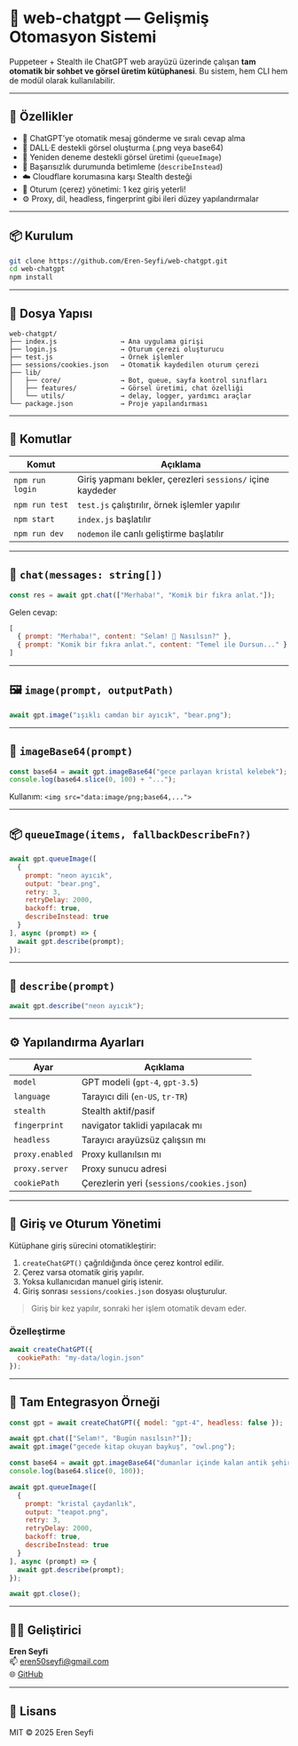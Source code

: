 # 🧠 web-chatgpt — Gelişmiş Otomasyon Sistemi

Puppeteer + Stealth ile ChatGPT web arayüzü üzerinde çalışan **tam otomatik bir sohbet ve görsel üretim kütüphanesi**. Bu sistem, hem CLI hem de modül olarak kullanılabilir.

---

## 🚀 Özellikler

- 💬 ChatGPT’ye otomatik mesaj gönderme ve sıralı cevap alma
- 🎨 DALL·E destekli görsel oluşturma (.png veya base64)
- 🔁 Yeniden deneme destekli görsel üretimi (`queueImage`)
- 🧠 Başarısızlık durumunda betimleme (`describeInstead`)
- ☁️ Cloudflare korumasına karşı Stealth desteği
- 🍪 Oturum (çerez) yönetimi: 1 kez giriş yeterli!
- ⚙️ Proxy, dil, headless, fingerprint gibi ileri düzey yapılandırmalar

---

## 📦 Kurulum

```bash
git clone https://github.com/Eren-Seyfi/web-chatgpt.git
cd web-chatgpt
npm install
```

---

## 📂 Dosya Yapısı

```
web-chatgpt/
├── index.js                → Ana uygulama girişi
├── login.js                → Oturum çerezi oluşturucu
├── test.js                 → Örnek işlemler
├── sessions/cookies.json   → Otomatik kaydedilen oturum çerezi
├── lib/
│   ├── core/               → Bot, queue, sayfa kontrol sınıfları
│   ├── features/           → Görsel üretimi, chat özelliği
│   └── utils/              → delay, logger, yardımcı araçlar
└── package.json            → Proje yapılandırması
```

---

## 🧪 Komutlar

| Komut             | Açıklama                                              |
|-------------------|--------------------------------------------------------|
| `npm run login`   | Giriş yapmanı bekler, çerezleri `sessions/` içine kaydeder |
| `npm run test`    | `test.js` çalıştırılır, örnek işlemler yapılır        |
| `npm start`       | `index.js` başlatılır                                 |
| `npm run dev`     | `nodemon` ile canlı geliştirme başlatılır             |

---

## 💬 `chat(messages: string[])`

```js
const res = await gpt.chat(["Merhaba!", "Komik bir fıkra anlat."]);
```

Gelen cevap:
```js
[
  { prompt: "Merhaba!", content: "Selam! 👋 Nasılsın?" },
  { prompt: "Komik bir fıkra anlat.", content: "Temel ile Dursun..." }
]
```

---

## 🖼️ `image(prompt, outputPath)`

```js
await gpt.image("ışıklı camdan bir ayıcık", "bear.png");
```

---

## 🧩 `imageBase64(prompt)`

```js
const base64 = await gpt.imageBase64("gece parlayan kristal kelebek");
console.log(base64.slice(0, 100) + "...");
```

Kullanım: `<img src="data:image/png;base64,...">`

---

## 📦 `queueImage(items, fallbackDescribeFn?)`

```js
await gpt.queueImage([
  {
    prompt: "neon ayıcık",
    output: "bear.png",
    retry: 3,
    retryDelay: 2000,
    backoff: true,
    describeInstead: true
  }
], async (prompt) => {
  await gpt.describe(prompt);
});
```

---

## 🧠 `describe(prompt)`

```js
await gpt.describe("neon ayıcık");
```

---

## ⚙️ Yapılandırma Ayarları

| Ayar            | Açıklama                             |
|------------------|--------------------------------------|
| `model`         | GPT modeli (`gpt-4`, `gpt-3.5`)       |
| `language`      | Tarayıcı dili (`en-US`, `tr-TR`)      |
| `stealth`       | Stealth aktif/pasif                   |
| `fingerprint`   | navigator taklidi yapılacak mı        |
| `headless`      | Tarayıcı arayüzsüz çalışsın mı        |
| `proxy.enabled` | Proxy kullanılsın mı                  |
| `proxy.server`  | Proxy sunucu adresi                   |
| `cookiePath`    | Çerezlerin yeri (`sessions/cookies.json`) |

---

## 🔐 Giriş ve Oturum Yönetimi

Kütüphane giriş sürecini otomatikleştirir:

1. `createChatGPT()` çağrıldığında önce çerez kontrol edilir.
2. Çerez varsa otomatik giriş yapılır.
3. Yoksa kullanıcıdan manuel giriş istenir.
4. Giriş sonrası `sessions/cookies.json` dosyası oluşturulur.

> Giriş bir kez yapılır, sonraki her işlem otomatik devam eder.

### Özelleştirme

```js
await createChatGPT({
  cookiePath: "my-data/login.json"
});
```

---

## 🧪 Tam Entegrasyon Örneği

```js
const gpt = await createChatGPT({ model: "gpt-4", headless: false });

await gpt.chat(["Selam!", "Bugün nasılsın?"]);
await gpt.image("gecede kitap okuyan baykuş", "owl.png");

const base64 = await gpt.imageBase64("dumanlar içinde kalan antik şehir");
console.log(base64.slice(0, 100));

await gpt.queueImage([
  {
    prompt: "kristal çaydanlık",
    output: "teapot.png",
    retry: 3,
    retryDelay: 2000,
    backoff: true,
    describeInstead: true
  }
], async (prompt) => {
  await gpt.describe(prompt);
});

await gpt.close();
```

---

## 👨‍💻 Geliştirici

**Eren Seyfi**  
📫 eren50seyfi@gmail.com  
🌐 [GitHub](https://github.com/erenseyfi)

---

## 📜 Lisans

MIT © 2025 Eren Seyfi
